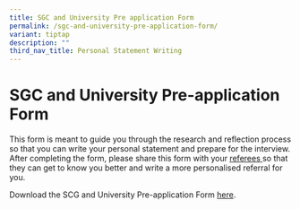```yaml
---
title: SGC and University Pre application Form
permalink: /sgc-and-university-pre-application-form/
variant: tiptap
description: ""
third_nav_title: Personal Statement Writing
---
```

<h1>SGC and University Pre-application Form</h1>
<p>This form is meant to guide you through the research and reflection process
so that you can write your personal statement&nbsp;and prepare for the
interview. After completing the form, please share this form with your
<a href="https://ecg.nanyangjc.moe.edu.sg/how-to-approach-a-teacher-for-reference/" class="wixui-rich-text__text" rel="noopener noreferrer nofollow" target="_self"><u>referees</u>
</a>so that they can get to know you better and write a more personalised
referral for you.</p>
<p>Download the SCG and University Pre-application Form <a href="https://drive.google.com/file/d/1DYe7gEpaOWu1-X9PPZHwS8yG0qLa-X0k/view" rel="noopener nofollow" target="_blank">here</a>.</p>